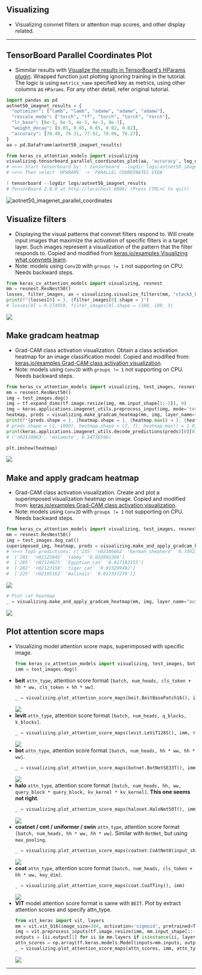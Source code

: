 ## Visualizing
  - Visualizing convnet filters or attention map scores, and other display related.
***

## TensorBoard Parallel Coordinates Plot
  - Simmilar results with [Visualize the results in TensorBoard's HParams plugin](https://www.tensorflow.org/tensorboard/hyperparameter_tuning_with_hparams#4_visualize_the_results_in_tensorboards_hparams_plugin). Wrapped function just plotting ignoring training in the tutorial. The logic is using `metrics_name` specified key as metrics, using other columns as `HParams`. For any other detail, refer original tutorial.
  ```py
  import pandas as pd
  aotnet50_imagnet_results = {
    "optimizer": ["lamb", "lamb", "adamw", "adamw", "adamw"],
    "rescale_mode": ["torch", "tf", "torch", "torch", "torch"],
    "lr_base": [8e-3, 8e-3, 4e-3, 4e-3, 8e-3],
    "weight_decay": [0.05, 0.05, 0.05, 0.02, 0.02],
    "accuracy": [78.48, 78.31, 77.92, 78.06, 78.27],
  }
  aa = pd.DataFrame(aotnet50_imagnet_results)

  from keras_cv_attention_models import visualizing
  visualizing.tensorboard_parallel_coordinates_plot(aa, 'accuracy', log_dir="logs/aotnet50_imagnet_results")
  # >>>> Start tensorboard by: ! tensorboard --logdir logs/aotnet50_imagnet_results
  # >>>> Then select `HPARAMS` -> `PARALLEL COORDINATES VIEW`

  ! tensorboard --logdir logs/aotnet50_imagnet_results
  # TensorBoard 2.8.0 at http://localhost:6006/ (Press CTRL+C to quit)
  ```
  ![aotnet50_imagenet_parallel_coordinates](https://user-images.githubusercontent.com/5744524/164968989-7a443fe8-48e2-486a-995a-fe469e171088.png)
## Visualize filters
  - Displaying the visual patterns that convnet filters respond to. Will create input images that maximize the activation of specific filters in a target layer. Such images represent a visualization of the pattern that the filter responds to. Copied and modified from [keras.io/examples Visualizing what convnets learn](https://keras.io/examples/vision/visualizing_what_convnets_learn/).
  - Note: models using `Conv2D` with `groups != 1` not supporting on CPU. Needs backward steps.
  ```py
  from keras_cv_attention_models import visualizing, resnest
  mm = resnest.ResNest50()
  losses, filter_images, ax = visualizing.visualize_filters(mm, "stack3_block6_output", filter_index_list=range(10))
  print(f"{losses[0] = }, {filter_images[0].shape = }")
  # losses[0] = 9.274959, filter_images[0].shape = (180, 180, 3)
  ```
  ![](https://user-images.githubusercontent.com/5744524/148632851-ec1fe51c-4c4b-4cc5-ab50-2b03db981e08.png)
## Make gradcam heatmap
  - Grad-CAM class activation visualization. Obtain a class activation heatmap for an image classification model. Copied and modified from: [keras.io/examples Grad-CAM class activation visualization](https://keras.io/examples/vision/grad_cam/).
  - Note: models using `Conv2D` with `groups != 1` not supporting on CPU. Needs backward steps.
  ```py
  from keras_cv_attention_models import visualizing, test_images, resnest
  mm = resnest.ResNest50()
  img = test_images.dog()
  img = tf.expand_dims(tf.image.resize(img, mm.input_shape[1:-1]), 0)
  img = keras.applications.imagenet_utils.preprocess_input(img, mode='torch')
  heatmap, preds = visualizing.make_gradcam_heatmap(mm, img, layer_name="auto")
  print(f"{preds.shape = }, {heatmap.shape = }, {heatmap.max() = }, {heatmap.min() = }")
  # preds.shape = (1, 1000), heatmap.shape = (7, 7), heatmap.max() = 1.0, heatmap.min() = 0.0
  print(keras.applications.imagenet_utils.decode_predictions(preds)[0][0])
  # ('n02110063', 'malamute', 0.54736596)

  plt.imshow(heatmap)
  ```
  ![](https://user-images.githubusercontent.com/5744524/148199420-539f259e-f845-488f-87e1-366ff93c65dc.png)
## Make and apply gradcam heatmap
  - Grad-CAM class activation visualization. Create and plot a superimposed visualization heatmap on image. Copied and modified from: [keras.io/examples Grad-CAM class activation visualization](https://keras.io/examples/vision/grad_cam/).
  - Note: models using `Conv2D` with `groups != 1` not supporting on CPU. Needs backward steps.
  ```py
  from keras_cv_attention_models import visualizing, test_images, resnest
  mm = resnest.ResNest50()
  img = test_images.dog_cat()
  superimposed_img, heatmap, preds = visualizing.make_and_apply_gradcam_heatmap(mm, img, layer_name="auto")
  # >>>> Top5 predictions: [['235' 'n02106662' 'German_shepherd' '0.7492399']
  #  ['281' 'n02123045' 'tabby' '0.033892266']
  #  ['285' 'n02124075' 'Egyptian_cat' '0.017182153']
  #  ['282' 'n02123159' 'tiger_cat' '0.015299492']
  #  ['225' 'n02105162' 'malinois' '0.012337279']]
  ```
  ![](https://user-images.githubusercontent.com/5744524/148197367-73cb1f9b-3edf-4e95-83e1-4a77d1f4a9fd.png)
  ```py
  # Plot cat heatmap
  _ = visualizing.make_and_apply_gradcam_heatmap(mm, img, layer_name="auto", pred_index=281)
  ```
  ![](https://user-images.githubusercontent.com/5744524/148199220-8120cd4c-132a-4ca4-8694-e6c550edbb13.png)
## Plot attention score maps
  - Visualizing model attention score maps, superimposed with specific image.
    ```py
    from keras_cv_attention_models import visualizing, test_images, botnet, halonet, beit, levit, coatnet, coat
    imm = test_images.dog()
    ```
  - **beit** `attn_type`, attention score format `[batch, num_heads, cls_token + hh * ww, cls_token + hh * ww]`.
    ```py
    _ = visualizing.plot_attention_score_maps(beit.BeitBasePatch16(), imm, rescale_mode='tf', rows=2)
    ```
    ![](https://user-images.githubusercontent.com/5744524/147209433-9dfdd736-9c92-4264-b6af-6b12d886ad36.png)
  - **levit** `attn_type`, attention score format `[batch, num_heads, q_blocks, k_blocks]`.
    ```py
    _ = visualizing.plot_attention_score_maps(levit.LeViT128S(), imm, rescale_mode='torch')
    ```
    ![](https://user-images.githubusercontent.com/5744524/147209475-fa4dfdbd-9a3a-4568-b139-85389cbd612e.png)
  - **bot** `attn_type`, attention score format `[batch, num_heads, hh * ww, hh * ww]`.
    ```py
    _ = visualizing.plot_attention_score_maps(botnet.BotNetSE33T(), imm, rescale_mode='torch')
    ```
    ![](https://user-images.githubusercontent.com/5744524/147209511-f5194d73-9e4c-457e-a763-45a4025f452b.png)
  - **halo** `attn_type`, attention score format `[batch, num_heads, hh, ww, query_block * query_block, kv_kernel * kv_kernel]`. **This one seems not right**.
    ```py
    _ = visualizing.plot_attention_score_maps(halonet.HaloNet50T(), imm, rescale_mode='torch')
    ```
    ![](https://user-images.githubusercontent.com/5744524/147209558-2c1c1590-20d6-4c09-9686-11521ac51b37.png)
  - **coatnet / cmt / uniformer / swin** `attn_type`, attention score format `[batch, num_heads, hh * ww, hh * ww]`. Similar with `BotNet`, but using `max_pooling`.
    ```py
    _ = visualizing.plot_attention_score_maps(coatnet.CoAtNet0(input_shape=(160, 160, 3)), imm, rescale_mode='torch')
    ```
    ![](https://user-images.githubusercontent.com/5744524/148001256-8d123cef-0ced-491b-ae23-d59ecec418c3.png)
  - **coat** `attn_type`, attention score format `[batch, num_heads, cls_token + hh * ww, key_dim]`.
    ```py
    _ = visualizing.plot_attention_score_maps(coat.CoaTTiny(), imm)
    ```
    ![](https://user-images.githubusercontent.com/5744524/164968729-0b1a89ef-67ef-4202-89e3-10c383e87379.png)
  - **VIT** model attention score format is same with `BEIT`. Plot by extract attention scores and specify attn_type.
    ```py
    from vit_keras import vit, layers
    mm = vit.vit_b16(image_size=384, activation='sigmoid', pretrained=True, include_top=True, pretrained_top=True)
    img = vit.preprocess_inputs(tf.image.resize(imm, mm.input_shape[1:-1]))[np.newaxis, :]
    outputs = [ii.output[1] for ii in mm.layers if isinstance(ii, layers.TransformerBlock)]
    attn_scores = np.array(tf.keras.models.Model(inputs=mm.inputs, outputs=outputs).predict(img))
    _ = visualizing.plot_attention_score_maps(attn_scores, imm, attn_type='beit', rows=2)
    ```
    ![](https://user-images.githubusercontent.com/5744524/147209624-5e10e7e2-2120-48cb-bc13-6761c5348a32.png)
***
